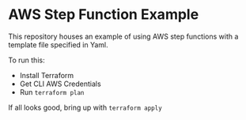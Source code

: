 # AWS Step Function Example

This repository houses an example of using AWS step functions with a template file specified in Yaml.

To run this:

- Install Terraform
- Get CLI AWS Credentials
- Run `terraform plan`

If all looks good, bring up with `terraform apply`